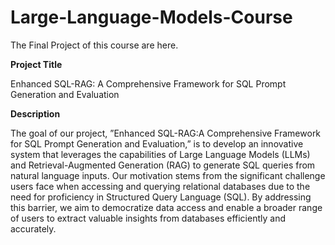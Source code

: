 # Large-Language-Models-Course

The Final Project of this course are here.

**Project Title**

Enhanced SQL-RAG: A Comprehensive Framework for SQL Prompt Generation and Evaluation

**Description**

The goal of our project, ”Enhanced SQL-RAG:A Comprehensive Framework for SQL Prompt Generation and Evaluation,” is to develop an innovative system that leverages the capabilities
of Large Language Models (LLMs) and Retrieval-Augmented Generation (RAG) to generate SQL queries from natural language inputs. Our motivation stems from the significant challenge users face when accessing and querying relational databases due to the need for proficiency in Structured Query Language (SQL). By addressing this barrier, we aim to democratize data access and enable a broader range of users to extract valuable insights from databases efficiently and accurately.

